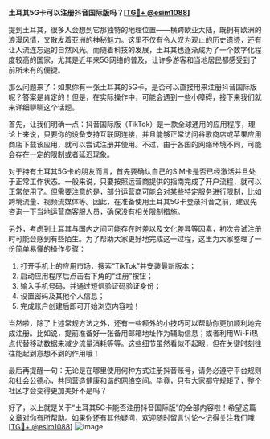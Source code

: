 **土耳其5G卡可以注册抖音国际版吗？[[TG💪+ @esim1088](https://t.me/s/esim1088)]**

提到土耳其，很多人会想到它那独特的地理位置——横跨欧亚大陆，既拥有欧洲的浪漫风情，又散发着亚洲的神秘魅力。这里不仅有令人叹为观止的历史遗迹，还有让人流连忘返的自然风光。而随着科技的发展，土耳其也逐渐成为了一个数字化程度较高的国家，尤其是近年来5G网络的普及，让许多游客和当地居民都感受到了前所未有的便捷。

那么问题来了：如果你有一张土耳其的5G卡，是否可以直接用来注册抖音国际版呢？答案是肯定的！但是，在实际操作中，可能会遇到一些小障碍，接下来我们就来详细聊聊这个话题。

首先，让我们明确一点：抖音国际版（TikTok）是一款全球通用的应用程序，理论上来说，只要你的设备支持互联网连接，并且能够正常访问谷歌商店或苹果应用商店下载该应用，就可以尝试注册并使用。不过，由于各国的网络环境不同，可能会存在一定的限制或者延迟现象。

对于持有土耳其5G卡的朋友而言，首先要确认自己的SIM卡是否已经激活并且处于正常工作状态。一般来说，只要按照运营商提供的指南完成了开户流程，就可以正常使用了。但需要注意的是，部分运营商可能会对某些特定服务进行限制，比如跨境流量、视频流媒体等。因此，在准备使用土耳其5G卡登录抖音之前，建议先咨询一下当地运营商客服人员，确保没有相关限制措施。

另外，考虑到土耳其与国内之间可能存在时差以及文化差异等因素，初次尝试注册时可能会感到有些陌生。为了帮助大家更好地完成这一过程，这里为大家整理了一份简单易懂的操作步骤：

1. 打开手机上的应用市场，搜索“TikTok”并安装最新版本；
2. 启动应用程序后点击右下角的“注册”按钮；
3. 输入手机号码，并通过短信验证码验证身份；
4. 设置密码及其他个人信息；
5. 完成账户创建后即可开始浏览内容啦！

当然啦，除了上述常规方法之外，还有一些额外的小技巧可以帮助你更加顺利地完成注册。比如说，提前准备好一张备用邮箱地址作为辅助信息；或者利用Wi-Fi热点代替移动数据来减少流量消耗等等。这些细节虽然看似不起眼，但在关键时刻往往能起到意想不到的作用哦！

最后再提醒一句：无论是在哪里使用何种方式注册抖音账号，请务必遵守平台规则和社会公德心，共同营造健康和谐的网络空间。毕竟，只有大家都守规矩了，整个社区才会变得更加美好不是吗？

好了，以上就是关于“土耳其5G卡能否注册抖音国际版”的全部内容啦！希望这篇文章对你有所帮助。如果你还有其他疑问，欢迎随时留言讨论～记得关注我们哦[[TG💪+ @esim1088](https://t.me/s/esim1088)] ![Image](https://i.postimg.cc/4NQfJmqS/Snipaste-2025-05-13-00-14-12.png)
